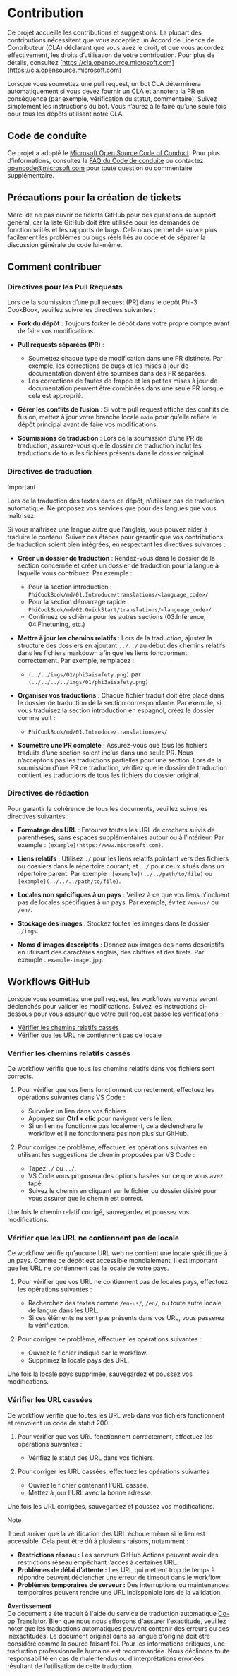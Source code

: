 <!--
CO_OP_TRANSLATOR_METADATA:
{
  "original_hash": "9f71f15fee9a73ecfcd4fd40efbe3070",
  "translation_date": "2025-05-07T12:58:14+00:00",
  "source_file": "CONTRIBUTING.md",
  "language_code": "fr"
}
-->
# Contribution

Ce projet accueille les contributions et suggestions. La plupart des contributions nécessitent que vous acceptiez un
Accord de Licence de Contributeur (CLA) déclarant que vous avez le droit, et que vous accordez effectivement, les
droits d’utilisation de votre contribution. Pour plus de détails, consultez [https://cla.opensource.microsoft.com](https://cla.opensource.microsoft.com)

Lorsque vous soumettez une pull request, un bot CLA déterminera automatiquement si vous devez fournir
un CLA et annotera la PR en conséquence (par exemple, vérification du statut, commentaire). Suivez simplement les instructions
du bot. Vous n’aurez à le faire qu’une seule fois pour tous les dépôts utilisant notre CLA.

## Code de conduite

Ce projet a adopté le [Microsoft Open Source Code of Conduct](https://opensource.microsoft.com/codeofconduct/).
Pour plus d’informations, consultez la [FAQ du Code de conduite](https://opensource.microsoft.com/codeofconduct/faq/) ou contactez [opencode@microsoft.com](mailto:opencode@microsoft.com) pour toute question ou commentaire supplémentaire.

## Précautions pour la création de tickets

Merci de ne pas ouvrir de tickets GitHub pour des questions de support général, car la liste GitHub doit être utilisée pour les demandes de fonctionnalités et les rapports de bugs. Cela nous permet de suivre plus facilement les problèmes ou bugs réels liés au code et de séparer la discussion générale du code lui-même.

## Comment contribuer

### Directives pour les Pull Requests

Lors de la soumission d’une pull request (PR) dans le dépôt Phi-3 CookBook, veuillez suivre les directives suivantes :

- **Fork du dépôt** : Toujours forker le dépôt dans votre propre compte avant de faire vos modifications.

- **Pull requests séparées (PR)** :
  - Soumettez chaque type de modification dans une PR distincte. Par exemple, les corrections de bugs et les mises à jour de documentation doivent être soumises dans des PR séparées.
  - Les corrections de fautes de frappe et les petites mises à jour de documentation peuvent être combinées dans une seule PR lorsque cela est approprié.

- **Gérer les conflits de fusion** : Si votre pull request affiche des conflits de fusion, mettez à jour votre branche locale `main` pour qu’elle reflète le dépôt principal avant de faire vos modifications.

- **Soumissions de traduction** : Lors de la soumission d’une PR de traduction, assurez-vous que le dossier de traduction inclut les traductions de tous les fichiers présents dans le dossier original.

### Directives de traduction

> [!IMPORTANT]
>
> Lors de la traduction des textes dans ce dépôt, n’utilisez pas de traduction automatique. Ne proposez vos services que pour des langues que vous maîtrisez.

Si vous maîtrisez une langue autre que l’anglais, vous pouvez aider à traduire le contenu. Suivez ces étapes pour garantir que vos contributions de traduction soient bien intégrées, en respectant les directives suivantes :

- **Créer un dossier de traduction** : Rendez-vous dans le dossier de la section concernée et créez un dossier de traduction pour la langue à laquelle vous contribuez. Par exemple :
  - Pour la section introduction : `PhiCookBook/md/01.Introduce/translations/<language_code>/`
  - Pour la section démarrage rapide : `PhiCookBook/md/02.QuickStart/translations/<language_code>/`
  - Continuez ce schéma pour les autres sections (03.Inference, 04.Finetuning, etc.)

- **Mettre à jour les chemins relatifs** : Lors de la traduction, ajustez la structure des dossiers en ajoutant `../../` au début des chemins relatifs dans les fichiers markdown afin que les liens fonctionnent correctement. Par exemple, remplacez :
  - `(../../imgs/01/phi3aisafety.png)` par `(../../../../imgs/01/phi3aisafety.png)`

- **Organiser vos traductions** : Chaque fichier traduit doit être placé dans le dossier de traduction de la section correspondante. Par exemple, si vous traduisez la section introduction en espagnol, créez le dossier comme suit :
  - `PhiCookBook/md/01.Introduce/translations/es/`

- **Soumettre une PR complète** : Assurez-vous que tous les fichiers traduits d’une section soient inclus dans une seule PR. Nous n’acceptons pas les traductions partielles pour une section. Lors de la soumission d’une PR de traduction, vérifiez que le dossier de traduction contient les traductions de tous les fichiers du dossier original.

### Directives de rédaction

Pour garantir la cohérence de tous les documents, veuillez suivre les directives suivantes :

- **Formatage des URL** : Entourez toutes les URL de crochets suivis de parenthèses, sans espaces supplémentaires autour ou à l’intérieur. Par exemple : `[example](https://www.microsoft.com)`.

- **Liens relatifs** : Utilisez `./` pour les liens relatifs pointant vers des fichiers ou dossiers dans le répertoire courant, et `../` pour ceux situés dans un répertoire parent. Par exemple : `[example](../../path/to/file)` ou `[example](../../../path/to/file)`.

- **Locales non spécifiques à un pays** : Veillez à ce que vos liens n’incluent pas de locales spécifiques à un pays. Par exemple, évitez `/en-us/` ou `/en/`.

- **Stockage des images** : Stockez toutes les images dans le dossier `./imgs`.

- **Noms d’images descriptifs** : Donnez aux images des noms descriptifs en utilisant des caractères anglais, des chiffres et des tirets. Par exemple : `example-image.jpg`.

## Workflows GitHub

Lorsque vous soumettez une pull request, les workflows suivants seront déclenchés pour valider les modifications. Suivez les instructions ci-dessous pour vous assurer que votre pull request passe les vérifications :

- [Vérifier les chemins relatifs cassés](../..)
- [Vérifier que les URL ne contiennent pas de locale](../..)

### Vérifier les chemins relatifs cassés

Ce workflow vérifie que tous les chemins relatifs dans vos fichiers sont corrects.

1. Pour vérifier que vos liens fonctionnent correctement, effectuez les opérations suivantes dans VS Code :
    - Survolez un lien dans vos fichiers.
    - Appuyez sur **Ctrl + clic** pour naviguer vers le lien.
    - Si un lien ne fonctionne pas localement, cela déclenchera le workflow et il ne fonctionnera pas non plus sur GitHub.

1. Pour corriger ce problème, effectuez les opérations suivantes en utilisant les suggestions de chemin proposées par VS Code :
    - Tapez `./` ou `../`.
    - VS Code vous proposera des options basées sur ce que vous avez tapé.
    - Suivez le chemin en cliquant sur le fichier ou dossier désiré pour vous assurer que le chemin est correct.

Une fois le chemin relatif corrigé, sauvegardez et poussez vos modifications.

### Vérifier que les URL ne contiennent pas de locale

Ce workflow vérifie qu’aucune URL web ne contient une locale spécifique à un pays. Comme ce dépôt est accessible mondialement, il est important que les URL ne contiennent pas la locale de votre pays.

1. Pour vérifier que vos URL ne contiennent pas de locales pays, effectuez les opérations suivantes :

    - Recherchez des textes comme `/en-us/`, `/en/`, ou toute autre locale de langue dans les URL.
    - Si ces éléments ne sont pas présents dans vos URL, vous passerez la vérification.

1. Pour corriger ce problème, effectuez les opérations suivantes :
    - Ouvrez le fichier indiqué par le workflow.
    - Supprimez la locale pays des URL.

Une fois la locale pays supprimée, sauvegardez et poussez vos modifications.

### Vérifier les URL cassées

Ce workflow vérifie que toutes les URL web dans vos fichiers fonctionnent et renvoient un code de statut 200.

1. Pour vérifier que vos URL fonctionnent correctement, effectuez les opérations suivantes :
    - Vérifiez le statut des URL dans vos fichiers.

2. Pour corriger les URL cassées, effectuez les opérations suivantes :
    - Ouvrez le fichier contenant l’URL cassée.
    - Mettez à jour l’URL avec la bonne adresse.

Une fois les URL corrigées, sauvegardez et poussez vos modifications.

> [!NOTE]
>
> Il peut arriver que la vérification des URL échoue même si le lien est accessible. Cela peut être dû à plusieurs raisons, notamment :
>
> - **Restrictions réseau :** Les serveurs GitHub Actions peuvent avoir des restrictions réseau empêchant l’accès à certaines URL.
> - **Problèmes de délai d’attente :** Les URL qui mettent trop de temps à répondre peuvent déclencher une erreur de timeout dans le workflow.
> - **Problèmes temporaires de serveur :** Des interruptions ou maintenances temporaires peuvent rendre une URL indisponible lors de la validation.

**Avertissement** :  
Ce document a été traduit à l'aide du service de traduction automatique [Co-op Translator](https://github.com/Azure/co-op-translator). Bien que nous nous efforçons d'assurer l'exactitude, veuillez noter que les traductions automatiques peuvent contenir des erreurs ou des inexactitudes. Le document original dans sa langue d'origine doit être considéré comme la source faisant foi. Pour les informations critiques, une traduction professionnelle humaine est recommandée. Nous déclinons toute responsabilité en cas de malentendus ou d'interprétations erronées résultant de l'utilisation de cette traduction.